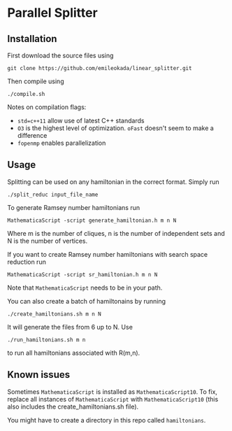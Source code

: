 Parallel Splitter
===============
Installation
------------
First download the source files using 

    git clone https://github.com/emileokada/linear_splitter.git

Then compile using

    ./compile.sh

Notes on compilation flags:
- `std=c++11` allow use of latest C++ standards
- `O3` is the highest level of optimization. `oFast` doesn't seem to make a difference
- `fopenmp` enables parallelization

Usage
-----
Splitting can be used on any hamiltonian in the correct format. Simply run 

    ./split_reduc input_file_name

To generate Ramsey number hamiltonians run

    MathematicaScript -script generate_hamiltonian.h m n N

Where m is the number of cliques, n is the number of independent sets and N is the number of vertices.

If you want to create Ramsey number hamiltonians with search space reduction run

    MathematicaScript -script sr_hamiltonian.h m n N

Note that `MathematicaScript` needs to be in your path. 

You can also create a batch of hamiltonains by running

    ./create_hamiltonians.sh m n N

It will generate the files from 6 up to N. Use

    ./run_hamiltonians.sh m n

to run all hamiltonians associated with R(m,n).

Known issues
------------
Sometimes `MathematicaScript` is installed as `MathematicaScript10`. To fix, replace all instances of `MathematicaScript` with `MathematicaScript10` (this also includes the create_hamiltonians.sh file).

You might have to create a directory in this repo called `hamiltonians`.
